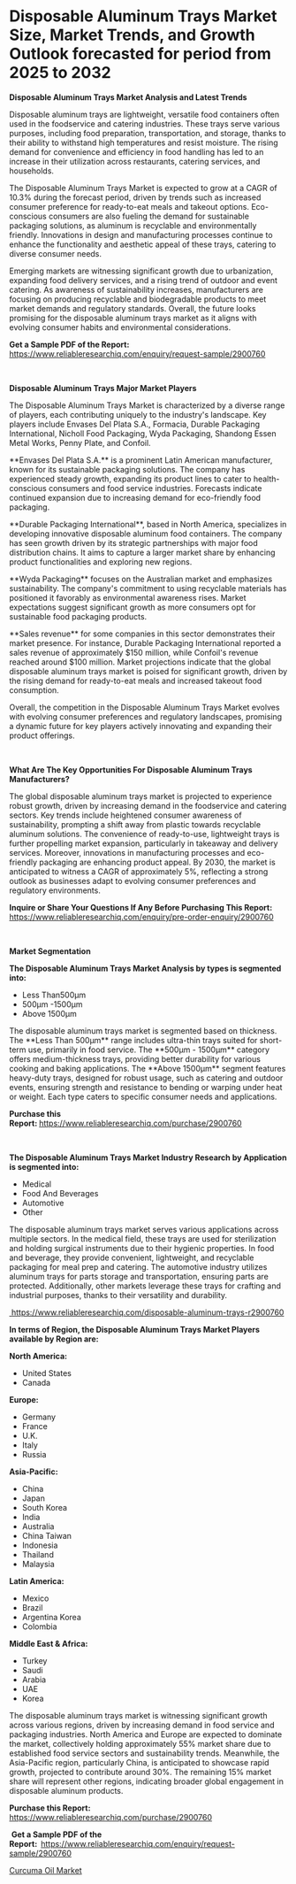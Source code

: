 <p><h1>Disposable Aluminum Trays Market Size, Market Trends, and Growth Outlook forecasted for period from 2025 to 2032</h1></p><p><strong>Disposable Aluminum Trays Market Analysis and Latest Trends</strong></p>
<p><p>Disposable aluminum trays are lightweight, versatile food containers often used in the foodservice and catering industries. These trays serve various purposes, including food preparation, transportation, and storage, thanks to their ability to withstand high temperatures and resist moisture. The rising demand for convenience and efficiency in food handling has led to an increase in their utilization across restaurants, catering services, and households.</p><p>The Disposable Aluminum Trays Market is expected to grow at a CAGR of 10.3% during the forecast period, driven by trends such as increased consumer preference for ready-to-eat meals and takeout options. Eco-conscious consumers are also fueling the demand for sustainable packaging solutions, as aluminum is recyclable and environmentally friendly. Innovations in design and manufacturing processes continue to enhance the functionality and aesthetic appeal of these trays, catering to diverse consumer needs. </p><p>Emerging markets are witnessing significant growth due to urbanization, expanding food delivery services, and a rising trend of outdoor and event catering. As awareness of sustainability increases, manufacturers are focusing on producing recyclable and biodegradable products to meet market demands and regulatory standards. Overall, the future looks promising for the disposable aluminum trays market as it aligns with evolving consumer habits and environmental considerations.</p></p>
<p><strong>Get a Sample PDF of the Report:&nbsp;</strong> <a href="https://www.reliableresearchiq.com/enquiry/request-sample/2900760?utm_campaign=2301&utm_medium=2&utm_source=Github&utm_content=ia&utm_term=16032025&utm_id=disposable-aluminum-trays">https://www.reliableresearchiq.com/enquiry/request-sample/2900760</a></p>
<p>&nbsp;</p>
<p><strong>Disposable Aluminum Trays Major Market Players</strong></p>
<p><p>The Disposable Aluminum Trays Market is characterized by a diverse range of players, each contributing uniquely to the industry's landscape. Key players include Envases Del Plata S.A., Formacia, Durable Packaging International, Nicholl Food Packaging, Wyda Packaging, Shandong Essen Metal Works, Penny Plate, and Confoil. </p><p>**Envases Del Plata S.A.** is a prominent Latin American manufacturer, known for its sustainable packaging solutions. The company has experienced steady growth, expanding its product lines to cater to health-conscious consumers and food service industries. Forecasts indicate continued expansion due to increasing demand for eco-friendly food packaging.</p><p>**Durable Packaging International**, based in North America, specializes in developing innovative disposable aluminum food containers. The company has seen growth driven by its strategic partnerships with major food distribution chains. It aims to capture a larger market share by enhancing product functionalities and exploring new regions.</p><p>**Wyda Packaging** focuses on the Australian market and emphasizes sustainability. The company's commitment to using recyclable materials has positioned it favorably as environmental awareness rises. Market expectations suggest significant growth as more consumers opt for sustainable food packaging products.</p><p>**Sales revenue** for some companies in this sector demonstrates their market presence. For instance, Durable Packaging International reported a sales revenue of approximately $150 million, while Confoil's revenue reached around $100 million. Market projections indicate that the global disposable aluminum trays market is poised for significant growth, driven by the rising demand for ready-to-eat meals and increased takeout food consumption. </p><p>Overall, the competition in the Disposable Aluminum Trays Market evolves with evolving consumer preferences and regulatory landscapes, promising a dynamic future for key players actively innovating and expanding their product offerings.</p></p>
<p>&nbsp;</p>
<p><strong>What Are The Key Opportunities For Disposable Aluminum Trays Manufacturers?</strong></p>
<p><p>The global disposable aluminum trays market is projected to experience robust growth, driven by increasing demand in the foodservice and catering sectors. Key trends include heightened consumer awareness of sustainability, prompting a shift away from plastic towards recyclable aluminum solutions. The convenience of ready-to-use, lightweight trays is further propelling market expansion, particularly in takeaway and delivery services. Moreover, innovations in manufacturing processes and eco-friendly packaging are enhancing product appeal. By 2030, the market is anticipated to witness a CAGR of approximately 5%, reflecting a strong outlook as businesses adapt to evolving consumer preferences and regulatory environments.</p></p>
<p><strong>Inquire or Share Your Questions If Any Before Purchasing This Report:</strong> <a href="https://www.reliableresearchiq.com/enquiry/pre-order-enquiry/2900760?utm_campaign=2301&utm_medium=2&utm_source=Github&utm_content=ia&utm_term=16032025&utm_id=disposable-aluminum-trays">https://www.reliableresearchiq.com/enquiry/pre-order-enquiry/2900760</a></p>
<p>&nbsp;</p>
<p><strong>Market Segmentation</strong></p>
<p><strong>The Disposable Aluminum Trays Market Analysis by types is segmented into:</strong></p>
<p><ul><li>Less Than500µm</li><li>500µm -1500µm</li><li>Above 1500μm</li></ul></p>
<p><p>The disposable aluminum trays market is segmented based on thickness. The **Less Than 500µm** range includes ultra-thin trays suited for short-term use, primarily in food service. The **500µm - 1500µm** category offers medium-thickness trays, providing better durability for various cooking and baking applications. The **Above 1500µm** segment features heavy-duty trays, designed for robust usage, such as catering and outdoor events, ensuring strength and resistance to bending or warping under heat or weight. Each type caters to specific consumer needs and applications.</p></p>
<p><strong>Purchase this Report:&nbsp;</strong><a href="https://www.reliableresearchiq.com/purchase/2900760?utm_campaign=2301&utm_medium=2&utm_source=Github&utm_content=ia&utm_term=16032025&utm_id=disposable-aluminum-trays">https://www.reliableresearchiq.com/purchase/2900760</a></p>
<p>&nbsp;</p>
<p><strong>The Disposable Aluminum Trays Market Industry Research by Application is segmented into:</strong></p>
<p><ul><li>Medical</li><li>Food And Beverages</li><li>Automotive</li><li>Other</li></ul></p>
<p><p>The disposable aluminum trays market serves various applications across multiple sectors. In the medical field, these trays are used for sterilization and holding surgical instruments due to their hygienic properties. In food and beverage, they provide convenient, lightweight, and recyclable packaging for meal prep and catering. The automotive industry utilizes aluminum trays for parts storage and transportation, ensuring parts are protected. Additionally, other markets leverage these trays for crafting and industrial purposes, thanks to their versatility and durability.</p></p>
<p><a href="https://www.reliableresearchiq.com/disposable-aluminum-trays-r2900760?utm_campaign=2301&utm_medium=2&utm_source=Github&utm_content=ia&utm_term=16032025&utm_id=disposable-aluminum-trays">&nbsp;https://www.reliableresearchiq.com/disposable-aluminum-trays-r2900760</a></p>
<p><strong>In terms of Region, the Disposable Aluminum Trays Market Players available by Region are:</strong></p>
<p>
    <p> <strong> North America: </strong>
        <ul>
            <li>United States</li>
            <li>Canada</li>
        </ul>
        </p> 
    <p> <strong> Europe: </strong>
        <ul>
            <li>Germany</li>
            <li>France</li>
            <li>U.K.</li>
            <li>Italy</li>
            <li>Russia</li>
        </ul>
        </p> 
    <p> <strong> Asia-Pacific: </strong>
        <ul>
            <li>China</li>
            <li>Japan</li>
            <li>South Korea</li>
            <li>India</li>
            <li>Australia</li>
            <li>China Taiwan</li>
            <li>Indonesia</li>
            <li>Thailand</li>
            <li>Malaysia</li>
        </ul>
        </p> 
    <p> <strong> Latin America: </strong>
        <ul>
            <li>Mexico</li>
            <li>Brazil</li>
            <li>Argentina Korea</li>
            <li>Colombia</li>
        </ul>
        </p> 
    <p> <strong> Middle East & Africa: </strong>
        <ul>
            <li>Turkey</li>
            <li>Saudi</li>
            <li>Arabia</li>
            <li>UAE</li>
            <li>Korea</li>
        </ul>
    </p>
    </p>
<p><p>The disposable aluminum trays market is witnessing significant growth across various regions, driven by increasing demand in food service and packaging industries. North America and Europe are expected to dominate the market, collectively holding approximately 55% market share due to established food service sectors and sustainability trends. Meanwhile, the Asia-Pacific region, particularly China, is anticipated to showcase rapid growth, projected to contribute around 30%. The remaining 15% market share will represent other regions, indicating broader global engagement in disposable aluminum products.</p></p>
<p><strong>Purchase this Report: </strong><a href="https://www.reliableresearchiq.com/purchase/2900760?utm_campaign=2301&utm_medium=2&utm_source=Github&utm_content=ia&utm_term=16032025&utm_id=disposable-aluminum-trays">https://www.reliableresearchiq.com/purchase/2900760</a></p>
<p>&nbsp;<strong>Get a Sample PDF of the Report:&nbsp;&nbsp;</strong><a href="https://www.reliableresearchiq.com/enquiry/request-sample/2900760?utm_campaign=2301&utm_medium=2&utm_source=Github&utm_content=ia&utm_term=16032025&utm_id=disposable-aluminum-trays">https://www.reliableresearchiq.com/enquiry/request-sample/2900760</a></p>
<p><strong></strong></p>
<p><p><a href="https://github.com/kbollin866/Market-Research-Report-List-1/blob/main/curcuma-oil-market.md?utm_campaign=2301&utm_medium=2&utm_source=Github&utm_content=ia&utm_term=16032025&utm_id=disposable-aluminum-trays">Curcuma Oil Market</a></p></p>